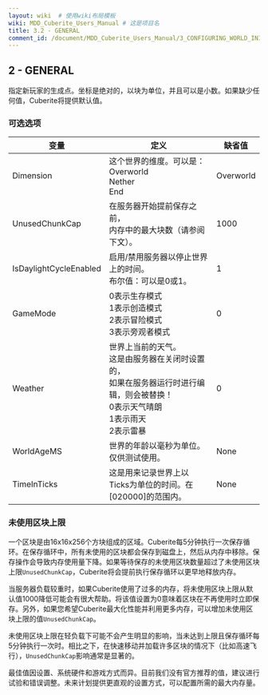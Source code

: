 ```yaml
---
layout: wiki  # 使用wiki布局模板
wiki: MDD_Cuberite_Users_Manual # 这是项目名
title: 3.2 - GENERAL
comment_id: /document/MDD_Cuberite_Users_Manual/3_CONFIGURING_WORLD_INI/
---
```

## 2 - GENERAL

指定新玩家的生成点。坐标是绝对的，以块为单位，并且可以是小数。如果缺少任何值，Cuberite将提供默认值。

### 可选选项

| 变量                   | 定义                                                                                                                                           | 缺省值    |
| ---------------------- | ---------------------------------------------------------------------------------------------------------------------------------------------- | --------- |
| Dimension              | 这个世界的维度。可以是：</br>Overworld</br>Nether</br>End                                                                                      | Overworld |
| UnusedChunkCap         | 在服务器开始提前保存之前，</br>内存中的最大块数（请参阅下文）。                                                                                | 1000      |
| IsDaylightCycleEnabled | 启用/禁用服务器以停止世界上的时间。</br>布尔值：可以是0或1。                                                                                   | 1         |
| GameMode               | 0表示生存模式</br>1表示创造模式</br>2表示冒险模式</br>3表示旁观者模式                                                                          | 0         |
| Weather                | 世界上当前的天气。</br>这是由服务器在关闭时设置的，</br>如果在服务器运行时进行编辑，则会被替换！</br>0表示天气晴朗</br>1表示雨天</br>2表示雷暴 | 0         |
| WorldAgeMS             | 世界的年龄以毫秒为单位。仅供测试使用。                                                                                                         | None      |
| TimeInTicks            | 这是用来记录世界上以Ticks为单位的时间。在[020000]的范围内。                                                                                    | None      |

### 未使用区块上限

一个区块是由16x16x256个方块组成的区域。Cuberite每5分钟执行一次保存循环。在保存循环中，所有未使用的区块都会保存到磁盘上，然后从内存中移除。保存操作会导致内存使用量下降。如果等待保存的未使用区块数量超过了未使用区块上限`UnusedChunkCap`，Cuberite将会提前执行保存循环以更早地释放内存。

当服务器负载较重时，如果Cuberite使用了过多的内存，将未使用区块上限从默认值1000降低可能会有很大帮助。将该值设置为0意味着区块在不再使用时立即保存。另外，如果您希望Cuberite最大化性能并利用更多内存，可以增加未使用区块上限的值`UnusedChunkCap`。

未使用区块上限在轻负载下可能不会产生明显的影响，当未达到上限且保存循环每5分钟执行一次时。相比之下，在快速移动并加载许多区块的情况下（比如高速飞行），`UnusedChunkCap`影响通常是显著的。

最佳值因设置、系统硬件和游戏方式而异。目前我们没有官方推荐的值，建议进行试验和错误调整。未来计划提供更直观的设置方式，可以配置所需的最大内存量。